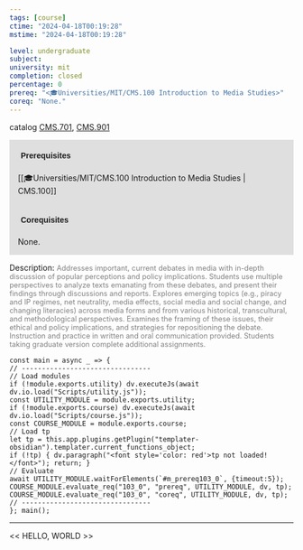```yaml
---
tags: [course]
ctime: "2024-04-18T00:19:28"
mstime: "2024-04-18T00:19:28"

level: undergraduate
subject: 
university: mit
completion: closed
percentage: 0
prereq: "<🎓Universities/MIT/CMS.100 Introduction to Media Studies>"
coreq: "None."
---
```


catalog [CMS.701](http://student.mit.edu/catalog/mCMSa.html#CMS.701), [CMS.901](http://student.mit.edu/catalog/mCMSa.html#CMS.901)

<span style="display: block; padding: 15px; background-color: rgb(100, 100, 100, 0.2);"><font id="m_prereq103_0" style="display: block; font-family: Arial, sans-serif; font-weight: bold; padding: 5px">Prerequisites</font><br><span id="prereq103_0">[[🎓Universities/MIT/CMS.100 Introduction to Media Studies | CMS.100]]</span></span>
<span style="display: block; padding: 15px; background-color: rgb(100, 100, 100, 0.2);"><font id="m_coreq103_0" style="display: block; font-family: Arial, sans-serif; font-weight: bold; padding: 5px">Corequisites</font><br><span id="coreq103_0">None.</span></span>

<font style="">Description:</font>
<font style="color: grey; font-size: 0.8rem;">Addresses important, current debates in media with in-depth discussion of popular perceptions and policy implications. Students use multiple perspectives to analyze texts emanating from these debates, and present their findings through discussions and reports. Explores emerging topics (e.g., piracy and IP regimes, net neutrality, media effects, social media and social change, and changing literacies) across media forms and from various historical, transcultural, and methodological perspectives. Examines the framing of these issues, their ethical and policy implications, and strategies for repositioning the debate. Instruction and practice in written and oral communication provided. Students taking graduate version complete additional assignments.</font>

```dataviewjs
const main = async _ => {
// --------------------------------
// Load modules
if (!module.exports.utility) dv.executeJs(await dv.io.load("Scripts/utility.js"));
const UTILITY_MODULE = module.exports.utility;
if (!module.exports.course) dv.executeJs(await dv.io.load("Scripts/course.js"));
const COURSE_MODULE = module.exports.course;
// Load tp
let tp = this.app.plugins.getPlugin("templater-obsidian").templater.current_functions_object;
if (!tp) { dv.paragraph("<font style='color: red'>tp not loaded!</font>"); return; }
// Evaluate
await UTILITY_MODULE.waitForElements(`#m_prereq103_0`, {timeout:5});
COURSE_MODULE.evaluate_req("103_0", "prereq", UTILITY_MODULE, dv, tp);
COURSE_MODULE.evaluate_req("103_0", "coreq", UTILITY_MODULE, dv, tp);
// --------------------------------
}; main();
```

---

<< HELLO, WORLD >>
